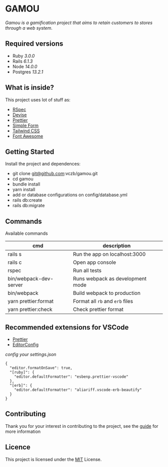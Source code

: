 # GAMOU

_Gamou is a gamification project that aims to retain customers to stores through a web system._

## Required versions

- Ruby _3.0.0_
- Rails _6.1.3_
- Node _14.0.0_
- Postgres _13.2.1_

## What is inside?

This project uses lot of stuff as:

- [RSpec](https://github.com/rspec/rspec-rails)
- [Devise](https://github.com/heartcombo/devise)
- [Prettier](https://prettier.io/)
- [Simple Form](https://github.com/heartcombo/simple_form)
- [Tailwind CSS](https://tailwindcss.com/)
- [Font Awesome](https://fontawesome.com/)

## Getting Started

Install the project and dependences:

- git clone git@github.com:vczb/gamou.git
- cd gamou
- bundle install
- yarn install
- add or database configurations on config/database.yml
- rails db:create
- rails db:migrate

## Commands

Available commands

| cmd                    | description                      |
| ---------------------- | -------------------------------- |
| rails s                | Run the app on localhost:3000    |
| rails c                | Open app console                 |
| rspec                  | Run all tests                    |
| bin/webpack-dev-server | Runs webpack as development mode |
| bin/webpack            | Build webpack to production      |
| yarn prettier:format   | Format all `rb` and `erb` files  |
| yarn prettier:check    | Check prettier format            |

## Recommended extensions for VSCode

- [Prettier](https://marketplace.visualstudio.com/items?itemName=esbenp.prettier-vscode)
- [EditorConfig](https://marketplace.visualstudio.com/items?itemName=EditorConfig.EditorConfig)

_config your settings.json_

```
{
  "editor.formatOnSave": true,
  "[ruby]": {
    "editor.defaultFormatter": "esbenp.prettier-vscode"
  },
  "[erb]": {
    "editor.defaultFormatter": "aliariff.vscode-erb-beautify"
  }
}
```

## Contributing

Thank you for your interest in contributing to the project, see the [guide](./CONTRIBUTING.md) for more information

## Licence

This project is licensed under the [MIT](./LICENSE) License.
